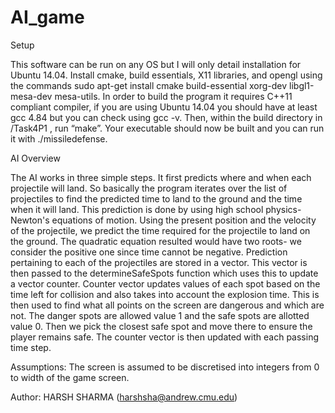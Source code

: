 # AI_game

Setup

This software can be run on any OS but I will only detail installation for Ubuntu 14.04. Install cmake, build essentials, X11 libraries, and opengl using the commands sudo apt-get install cmake build-essential xorg-dev libgl1-mesa-dev mesa-utils. 
In order to build the program it requires C++11 compliant compiler, if you are using Ubuntu 14.04 you should have at least gcc 4.84 but you can check using gcc -v. 
Then, within the build directory in /Task4P1 , run “make”. Your executable should now be built and you can run it with ./missiledefense.

AI Overview

The AI works in three simple steps. It first predicts where and when each projectile will land. So basically the program iterates over the list of projectiles to find the predicted time to land to the ground and the time when it will land. This prediction is done by using high school physics- Newton's equations of motion. Using the present position and the velocity of the projectile, we predict the time required for the projectile to land on the ground. The quadratic equation resulted would have two roots- we consider the positive one since time cannot be negative. Prediction pertaining to each of the projectiles are stored in a vector.
This vector is then passed to the determineSafeSpots function which uses this to update a vector counter. Counter vector updates values of each spot based on the time left for collision  and also takes into account the explosion time. This is then used to find what all points on the screen are dangerous and which are not. The danger spots are allowed value 1 and the safe spots are allotted value 0. Then we pick the closest safe spot and move there to ensure the player remains safe. The counter vector is then updated with each passing time step.

Assumptions: The screen is assumed to be discretised into integers from 0 to width of the game screen. 


Author: HARSH SHARMA (harshsha@andrew.cmu.edu)
